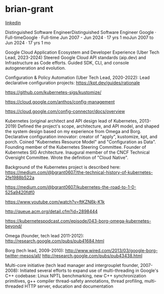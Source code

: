 # brian-grant
[linkedin](https://www.linkedin.com/in/bgrant0607/)

Distinguished Software EngineerDistinguished Software Engineer
Google · Full-timeGoogle · Full-time
Jun 2007 - Jun 2024 · 17 yrs 1 moJun 2007 to Jun 2024 · 17 yrs 1 mo

Google Cloud Application Ecosystem and Developer Experience (Uber Tech Lead, 2023-2024)
Steered Google Cloud API standards (aip.dev) and Infrastructure as Code efforts. Guided SDK, CLI, and console autogeneration and evolution.

Configuration & Policy Automation (Uber Tech Lead, 2020-2022):
Lead declarative configuration projects:
https://kpt.dev/guides/rationale

https://github.com/kubernetes-sigs/kustomize/

https://cloud.google.com/anthos/config-management

https://cloud.google.com/config-connector/docs/overview


Kubernetes (original architect and API design lead of Kubernetes, 2013-2019)
Defined the project's scope, architecture, and API model, and shaped the system design based on my experience from Omega and Borg. Declarative configuration innovator: creator of "apply", kustomize, kpt, and porch. Coined "Kubernetes Resource Model" and "Configuration as Data". Founding member of the Kubernetes Steering Committee. Founder of Kubernetes SIG Architecture. Inaugural member of the CNCF Technical Oversight Committee. Wrote the definition of "Cloud Native".

Background of the Kubernetes project is described here:
https://medium.com/@bgrant0607/the-technical-history-of-kubernetes-2fe1988b522a

https://medium.com/@bgrant0607/kubernetes-the-road-to-1-0-525a9420fdf0

https://www.youtube.com/watch?v=ftKZN6k-K1k

http://queue.acm.org/detail.cfm?id=2898444

https://kubernetespodcast.com/episode/043-borg-omega-kubernetes-beyond/

Omega (founder, tech lead 2011-2012): 
http://research.google.com/pubs/pub41684.html

Borg (tech lead, 2009-2010): 
http://www.wired.com/2013/03/google-borg-twitter-mesos/all/ http://research.google.com/pubs/pub43438.html

Multi-core initiative (tech lead manager and intergrouplet founder, 2007-2008):
Initiated several efforts to expand use of multi-threading in Google's C++ codebase: Linux NPTL benchmarking, new C++ synchronization primitives, g++ compiler thread-safety annotations, thread profiling, multi-threaded HTTP server, education and documentation
